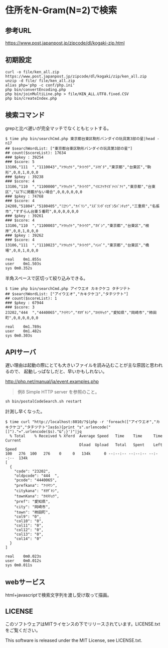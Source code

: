 # 住所をN-Gram(N=2)で検索

## 参考URL

https://www.post.japanpost.jp/zipcode/dl/kogaki-zip.html

## 初期設定

    curl -o file/ken_all.zip https://www.post.japanpost.jp/zipcode/dl/kogaki/zip/ken_all.zip
    unzip -d file/ file/ken_all.zip
    alias php='php -c conf/php.ini'
    php bin/convertEncoding.php
    php bin/joinMultiLine.php > file/KEN_ALL.UTF8.fixed.CSV
    php bin/createIndex.php

## 検索コマンド

grepと比べ遅いが完全マッチでなくともヒットする。

    $ time php bin/searchCmd.php 東京都台東区駒形バンダイの玩具第3部の星|head -n17
    ## $searchWordList: ["東京都台東区駒形バンダイの玩具第3部の星"]
    ## count($scoreList): 17634
    ### $pkey : 39254
    ### $score: 5
    13106,"111  ","1110043","ﾄｳｷｮｳﾄ","ﾀｲﾄｳｸ","ｺﾏｶﾞﾀ","東京都","台東区","駒形",0,0,1,0,0,0
    ### $pkey : 39238
    ### $score: 4
    13106,"110  ","1100000","ﾄｳｷｮｳﾄ","ﾀｲﾄｳｸ","ｲｶﾆｹｲｻｲｶﾞﾅｲﾊﾞｱｲ","東京都","台東区","以下に掲載がない場合",0,0,0,0,0,0
    ### $pkey : 74768
    ### $score: 4
    24208,"51804","5180405","ﾐｴｹﾝ","ﾅﾊﾞﾘｼ","ｽｽﾞﾗﾝﾀﾞｲﾋｶﾞｼ5ﾊﾞﾝﾁｮｳ","三重県","名張市","すずらん台東５番町",0,0,0,0,0,0
    ### $pkey : 39261
    ### $score: 4
    13106,"110  ","1100003","ﾄｳｷｮｳﾄ","ﾀｲﾄｳｸ","ﾈｷﾞｼ","東京都","台東区","根岸",0,0,1,0,0,0
    ### $pkey : 39262
    ### $score: 4
    13106,"111  ","1110023","ﾄｳｷｮｳﾄ","ﾀｲﾄｳｸ","ﾊｼﾊﾞ","東京都","台東区","橋場",0,0,1,0,0,0
    
    real	0m1.855s
    user	0m1.503s
    sys	0m0.352s

半角スペースで区切って絞り込みできる。

    $ time php bin/searchCmd.php アイウエオ カキクケコ タチツテト
    ## $searchWordList: ["アイウエオ","カキクケコ","タチツテト"]
    ## count($scoreList): 1
    ### $pkey : 67944
    ### $score: 3
    23202,"444  ","4440065","ｱｲﾁｹﾝ","ｵｶｻﾞｷｼ","ｶｷﾀﾁｮｳ","愛知県","岡崎市","柿田町",0,0,0,0,0,0
    
    real	0m1.789s
    user	0m1.482s
    sys	0m0.303s

## APIサーバ

遅い理由は起動の際にとても大きいファイルを読み込むことが主な原因と思われるので、
起動しっぱなしだと、早いかもしれない。

http://php.net/manual/ja/event.examples.php

> 例8 Simple HTTP server
を参照のこと。

    sh bin/postalCodeSearch.sh restart

計測し早くなった。

    $ time curl "http://localhost:8010/?$(php -r 'foreach(["アイウエオ","カキクケコ","タチツテト"]as$s){print "s".urlencode("[]")."=".urlencode($s)."&";}')"|jq
      % Total    % Received % Xferd  Average Speed   Time    Time     Time  Current
                                     Dload  Upload   Total   Spent    Left  Speed
    100   276  100   276    0     0   134k      0 --:--:-- --:--:-- --:--:--  134k
    [
      {
        "code": "23202",
        "oldpcode": "444  ",
        "pcode": "4440065",
        "prefkana": "ｱｲﾁｹﾝ",
        "citykana": "ｵｶｻﾞｷｼ",
        "townKana": "ｶｷﾀﾁｮｳ",
        "pref": "愛知県",
        "city": "岡崎市",
        "town": "柿田町",
        "col9": "0",
        "col10": "0",
        "col11": "0",
        "col12": "0",
        "col13": "0",
        "col14": "0"
      }
    ]
    
    real	0m0.023s
    user	0m0.012s
    sys	0m0.011s


## webサービス

html+javascriptで検索文字列を渡し受け取って描画。



## LICENSE

このソフトウェアはMITライセンスの下でリリースされています。LICENSE.txtをご覧ください。

This software is released under the MIT License, see LICENSE.txt.

